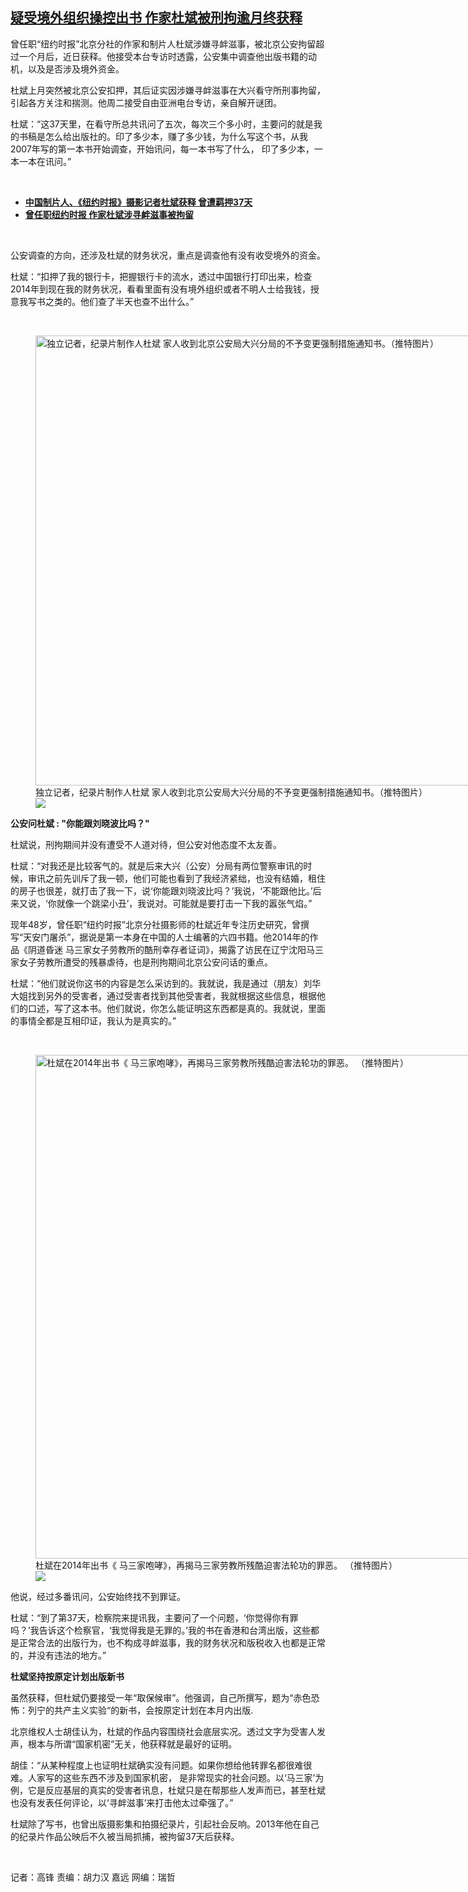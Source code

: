 <!--1611670320000-->
[疑受境外组织操控出书  作家杜斌被刑拘逾月终获释](https://www.rfa.org/mandarin/yataibaodao/renquanfazhi/gf2-01262021085156.html)
------

<p>曾任职“纽约时报”北京分社的作家和制片人杜斌涉嫌寻衅滋事，被北京公安拘留超过一个月后，近日获释。他接受本台专访时透露，公安集中调查他出版书籍的动机，以及是否涉及境外资金。</p><p>杜斌上月突然被北京公安扣押，其后证实因涉嫌寻衅滋事在大兴看守所刑事拘留，引起各方关注和揣测。他周二接受自由亚洲电台专访，亲自解开谜团。</p><p>杜斌：“这37天里，在看守所总共讯问了五次，每次三个多小时，主要问的就是我的书稿是怎么给出版社的。印了多少本，赚了多少钱，为什么写这个书，从我2007年写的第一本书开始调查，开始讯问，每一本书写了什么， 印了多少本，一本一本在讯问。”</p><p><br/></p><ul><li><strong><a href="https://www.rfa.org/mandarin/Xinwen/1-01232021094347.html">中国制片人、《纽约时报》摄影记者杜斌获释 曾遭羁押37天</a></strong></li><li><a href="https://www.rfa.org/mandarin/yataibaodao/renquanfazhi/gf-12182020051009.html"><strong>曾任职纽约时报 作家杜斌涉寻衅滋事被拘留</strong></a></li></ul><p><br/></p><p>公安调查的方向，还涉及杜斌的财务状况，重点是调查他有没有收受境外的资金。</p><p>杜斌：“扣押了我的银行卡，把握银行卡的流水，透过中国银行打印出来，检查2014年到现在我的财务状况，看看里面有没有境外组织或者不明人士给我钱，授意我写书之类的。他们查了半天也查不出什么。”<br/><strong></strong></p><p><br/></p><p><figure class="image-richtext image-inline captioned" style="width:1126px;"><img alt="独立记者，纪录片制作人杜斌 家人收到北京公安局大兴分局的不予变更强制措施通知书。（推特图片）" height="720" src="https://www.rfa.org/mandarin/yataibaodao/renquanfazhi/gf2-01262021085156.html/esjobg3w8ae868u.jpg/@@images/5478e1bb-c8c6-418d-9ec9-5743f14b1f57.jpeg" title="EsJOBg3W8AE868U.jpg" width="1126"/><figcaption class="image-caption">独立记者，纪录片制作人杜斌 家人收到北京公安局大兴分局的不予变更强制措施通知书。（推特图片）</figcaption><small></small><div id="zoomattribute"><a data-caption="独立记者，纪录片制作人杜斌 家人收到北京公安局大兴分局的不予变更强制措施通知书。（推特图片）" data-fancybox="" href="https://www.rfa.org/mandarin/yataibaodao/renquanfazhi/gf2-01262021085156.html/esjobg3w8ae868u.jpg" id="single_image" title="独立记者，纪录片制作人杜斌 家人收到北京公安局大兴分局的不予变更强制措施通知书。（推特图片）"><img src="/++plone++rfa-resources/img/icon-zoom.png"/></a></div></figure></p><p><strong>公安问杜斌 : "你能跟刘晓波比吗？"</strong></p><p>杜斌说，刑拘期间并没有遭受不人道对待，但公安对他态度不太友善。</p><p>杜斌：“对我还是比较客气的。就是后来大兴（公安）分局有两位警察审讯的时候，审讯之前先训斥了我一顿，他们可能也看到了我经济紧绌，也没有结婚，租住的房子也很差，就打击了我一下，说‘你能跟刘晓波比吗？’我说，‘不能跟他比。’后来又说，‘你就像一个跳梁小丑’，我说对。可能就是要打击一下我的嚣张气焰。”</p><p>现年48岁，曾任职“纽约时报”北京分社摄影师的杜斌近年专注历史研究，曾撰写“天安门屠杀”，据说是第一本身在中国的人士编著的六四书籍。他2014年的作品《阴道昏迷 马三家女子劳教所的酷刑幸存者证词》，揭露了访民在辽宁沈阳马三家女子劳教所遭受的残暴虐待，也是刑拘期间北京公安问话的重点。</p><p>杜斌：“他们就说你这书的内容是怎么采访到的。我就说，我是通过（朋友）刘华大姐找到另外的受害者，通过受害者找到其他受害者，我就根据这些信息，根据他们的口述，写了这本书。他们就说，你怎么能证明这东西都是真的。我就说，里面的事情全都是互相印证，我认为是真实的。”</p><p><br/></p><p><figure class="image-richtext image-inline captioned" style="width:1200px;"><img alt="杜斌在2014年出书《 马三家咆哮》，再揭马三家劳教所残酷迫害法轮功的罪恶。 （推特图片）" height="806" src="https://www.rfa.org/mandarin/yataibaodao/renquanfazhi/gf2-01262021085156.html/esjzc5xvcaatmcn.jpg/@@images/28addfd8-9f8c-4fe2-a4a9-1be8d4d99900.jpeg" title="EsjzC5xVcAATmCN.jpg" width="1200"/><figcaption class="image-caption">杜斌在2014年出书《 马三家咆哮》，再揭马三家劳教所残酷迫害法轮功的罪恶。 （推特图片）</figcaption><small></small><div id="zoomattribute"><a data-caption="杜斌在2014年出书《 马三家咆哮》，再揭马三家劳教所残酷迫害法轮功的罪恶。 （推特图片）" data-fancybox="" href="https://www.rfa.org/mandarin/yataibaodao/renquanfazhi/gf2-01262021085156.html/esjzc5xvcaatmcn.jpg" id="single_image" title="杜斌在2014年出书《 马三家咆哮》，再揭马三家劳教所残酷迫害法轮功的罪恶。 （推特图片）"><img src="/++plone++rfa-resources/img/icon-zoom.png"/></a></div></figure></p><p>他说，经过多番讯问，公安始终找不到罪证。</p><p>杜斌：“到了第37天，检察院来提讯我，主要问了一个问题，‘你觉得你有罪吗？’我告诉这个检察官，‘我觉得我是无罪的。’我的书在香港和台湾出版，这些都是正常合法的出版行为，也不构成寻衅滋事，我的财务状况和版税收入也都是正常的，并没有违法的地方。”<br/><strong></strong></p><p><strong>杜斌坚持按原定计划出版新书</strong></p><p>虽然获释，但杜斌仍要接受一年“取保候审”。他强调，自己所撰写，题为“赤色恐怖：列宁的共产主义实验“的新书，会按原定计划在本月内出版.</p><p>北京维权人士胡佳认为，杜斌的作品内容围绕社会底层实况。透过文字为受害人发声，根本与所谓“国家机密”无关，他获释就是最好的证明。</p><p>胡佳：“从某种程度上也证明杜斌确实没有问题。如果你想给他转罪名都很难很难。人家写的这些东西不涉及到国家机密， 是非常现实的社会问题。以‘马三家’为例，它是反应基层的真实的受害者讯息，杜斌只是在帮那些人发声而已，甚至杜斌也没有发表任何评论，以‘寻衅滋事’来打击他太过牵强了。”</p><p>杜斌除了写书，也曾出版摄影集和拍摄纪录片，引起社会反响。2013年他在自己的纪录片作品公映后不久被当局抓捕，被拘留37天后获释。</p><p><br/></p><p>记者：高锋 责编：胡力汉 嘉远 网编：瑞哲</p>
